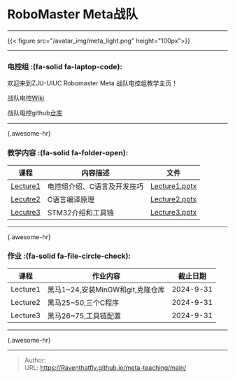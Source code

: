 # RoboMaster Meta战队

---

{{&lt; figure src=&#34;/avatar_img/meta_light.png&#34; height=&#34;100px&#34;&gt;}}

---
### 电控组 :(fa-solid fa-laptop-code):
欢迎来到ZJU-UIUC Robomaster Meta 战队电控组教学主页！

战队电控[Wiki](https://github.com/Meta-Team/Meta-Embedded/wiki)

战队电控github[仓库](https://github.com/Meta-Team/Meta-Embedded/)

---
{.awesome-hr}

### 教学内容 :(fa-solid fa-folder-open):

| 课程                          | 内容描述           | 文件                                                  |
|-----------------------------|----------------|-----------------------------------------------------|
| [Lecture1](/posts/574de11/) | 电控组介绍、C语言及开发技巧 | [Lecture1.pptx](/files/meta-teaching/Lecture1.pptx) |
| [Lecutre2](/posts/bd7db78/) | C语言编译原理        | [Lecture2.pptx](/files/meta-teaching/Lecture2.pptx) |
| [Lecutre3](/posts/2e8f072/) | STM32介绍和工具链    | [Lecture3.pptx](/files/meta-teaching/Lecture3.pptx) |

---
{.awesome-hr}

### 作业 :(fa-solid fa-file-circle-check):

| 课程       | 作业内容                    | 截止日期      |
|----------|-------------------------|-----------|
| Lecture1 | 黑马1~24,安装MinGW和git,克隆仓库 | 2024-9-31 |
| Lecture2 | 黑马25~50,三个C程序           | 2024-9-31 |
| Lecture3 | 黑马26~75,工具链配置           | 2024-9-31 |
---
{.awesome-hr}

---

> Author:   
> URL: https://Raventhatfly.github.io/meta-teaching/main/  

